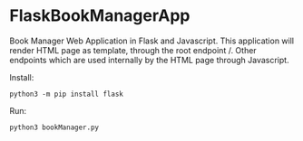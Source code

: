 # FlaskBookManagerApp

Book Manager Web Application in Flask and Javascript.
This application will render HTML page as template, through the
root endpoint /. Other endpoints which are used internally by the HTML page through Javascript.


Install:

    python3 -m pip install flask

Run:

    python3 bookManager.py